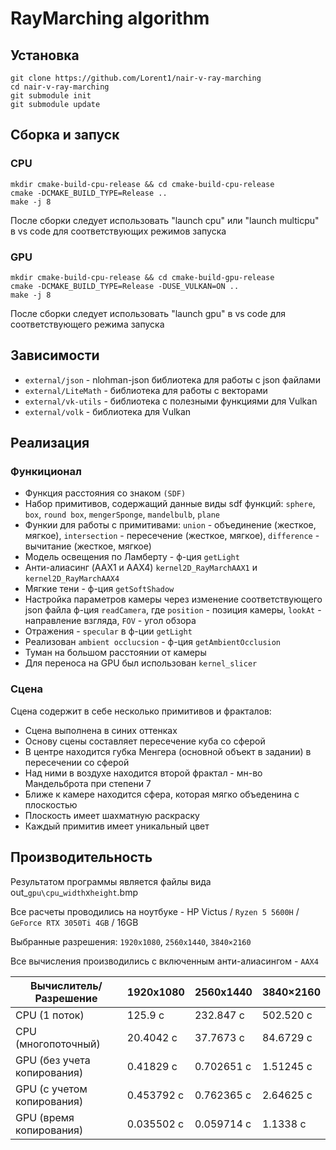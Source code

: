 # RayMarching algorithm

## Установка

```shell
git clone https://github.com/Lorent1/nair-v-ray-marching
cd nair-v-ray-marching
git submodule init
git submodule update
```

## Сборка и запуск

### CPU

``` shell
mkdir cmake-build-cpu-release && cd cmake-build-cpu-release
cmake -DCMAKE_BUILD_TYPE=Release ..
make -j 8
```

После сборки следует использовать "launch cpu" или "launch multicpu" в vs code для соответствующих режимов запуска

### GPU
```shell
mkdir cmake-build-cpu-release && cd cmake-build-gpu-release
cmake -DCMAKE_BUILD_TYPE=Release -DUSE_VULKAN=ON ..
make -j 8
```
После сборки следует использовать "launch gpu" в vs code для соответствующего режима запуска

## Зависимости
* `external/json` - nlohman-json библиотека для работы с json файлами
* `external/LiteMath` - библиотека для работы с векторами
* `external/vk-utils` - библиотека с полезными функциями для Vulkan
* `external/volk` - библиотека для Vulkan

## Реализация

### Функиционал

+ Функция расстояния со знаком `(SDF)`
+ Набор примитивов, содержащий данные виды sdf функций: `sphere`, `box`, `round box`, `mengerSponge`, `mandelbulb`, `plane`
+ Функии для работы с примитивами: `union` - объединение (жесткое, мягкое), `intersection` - пересечение (жесткое, мягкое), `difference` - вычитание (жесткое, мягкое)
+ Модель освещения по Ламберту - ф-ция `getLight`
+ Анти-алиасинг (AAX1 и AAX4) `kernel2D_RayMarchAAX1` и `kernel2D_RayMarchAAX4`
+ Мягкие тени - ф-ция `getSoftShadow`
+ Настройка параметров камеры через изменение соответствующего json файла ф-ция `readCamera`, где `position` - позиция камеры, `lookAt` - направление взгляда, `FOV` - угол обзора
+ Отражения - `specular` в ф-ции `getLight`
+ Реализован `ambient occlucsion` - ф-ция `getAmbientOcclusion`
+ Туман на большом расстоянии от камеры
+ Для переноса на GPU был использован `kernel_slicer`

### Сцена

Сцена содержит в себе несколько примитивов и фракталов:
   * Сцена выполнена в синих оттенках
   * Основу сцены составляет пересечение куба со сферой
   * В центре находится губка Менгера (основной объект в задании) в пересечении со сферой
   * Над ними в воздухе находится второй фрактал - мн-во Мандельброта при степени 7
   * Ближе к камере находится сфера, которая мягко объеденина с плоскостью
   * Плоскость имеет шахматную раскраску
   * Каждый примитив имеет уникальный цвет

## Производительность

Результатом программы является файлы вида out_`gpu\cpu`_`width`x`height`.bmp

Все расчеты проводились на ноутбуке - HP Victus / `Ryzen 5 5600H` / `GeForce RTX 3050Ti 4GB` / 16GB

Выбранные разрешения: `1920x1080`, `2560x1440`, `3840×2160`

Все вычисления производились с включенным анти-алиасингом - `AAX4`

| Вычислитель/Разрешение      | 1920x1080      | 2560x1440      | 3840×2160      |
| --------------------------- | -------------- | -------------- | -------------- |
| CPU (1 поток)               | 125.9 c        | 232.847 с      | 502.520 с      |
| CPU (многопоточный)         | 20.4042 с      | 37.7673 с      | 84.6729 с      |
| GPU (без учета копирования) | 0.41829 с      | 0.702651 с     | 1.51245 с      |
| GPU (с учетом копирования)  | 0.453792 с     | 0.762365 с     | 2.64625 с      |
| GPU (время копирования)     | 0.035502 с     | 0.059714 с     | 1.1338 с       |


